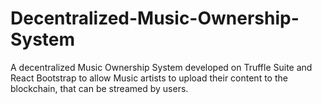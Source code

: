 # Decentralized-Music-Ownership-System
A decentralized Music Ownership System developed on Truffle Suite and React Bootstrap to allow Music artists to upload their content to the blockchain, that can be streamed by users. 
